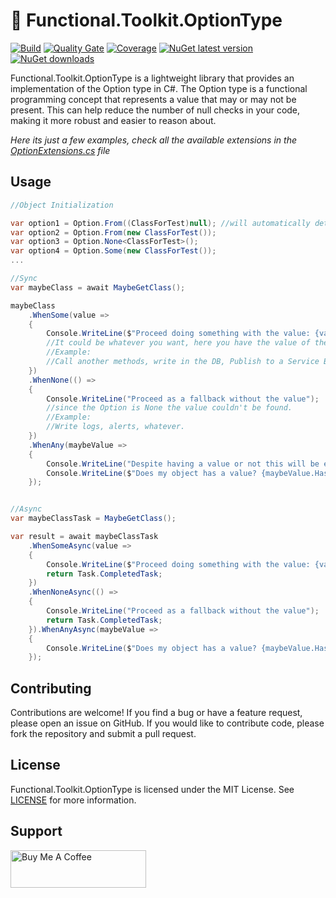 # 🚀 Functional.Toolkit.OptionType

[![Build](https://github.com/ricardotondello/Functional.Toolkit.OptionType/actions/workflows/dotnet.yml/badge.svg?branch=main)](https://github.com/ricardotondello/Functional.Toolkit.OptionType/actions/workflows/dotnet.yml)
[![Quality Gate](https://sonarcloud.io/api/project_badges/measure?project=awesome-ric_functional-toolkit-optiontype&metric=alert_status)](https://sonarcloud.io/dashboard?id=awesome-ric_functional-toolkit-optiontype)
[![Coverage](https://sonarcloud.io/api/project_badges/measure?project=awesome-ric_functional-toolkit-optiontype&metric=coverage)](https://sonarcloud.io/component_measures?id=awesome-ric_functional-toolkit-optiontype&metric=coverage)
[![NuGet latest version](https://badgen.net/nuget/v/Functional.Toolkit.OptionType/latest)](https://nuget.org/packages/Functional.Toolkit.OptionType)
[![NuGet downloads](https://img.shields.io/nuget/dt/Functional.Toolkit.OptionType)](https://www.nuget.org/packages/Functional.Toolkit.OptionType)


Functional.Toolkit.OptionType is a lightweight library that provides an implementation of the Option type in C#.
The Option type is a functional programming concept that represents a value that may or may not be present. 
This can help reduce the number of null checks in your code, making it more robust and easier to reason about.

_Here its just a few examples, check all the available extensions in the [OptionExtensions.cs](https://github.com/ricardotondello/Functional.Toolkit.OptionType/blob/main/src/Functional.Toolkit.OptionType/OptionExtensions.cs) file_

## Usage

```csharp
//Object Initialization

var option1 = Option.From((ClassForTest)null); //will automatically determine if its None or Some based on the generic type
var option2 = Option.From(new ClassForTest());
var option3 = Option.None<ClassForTest>();
var option4 = Option.Some(new ClassForTest());
...

//Sync
var maybeClass = await MaybeGetClass();

maybeClass
    .WhenSome(value =>
    {
        Console.WriteLine($"Proceed doing something with the value: {value.Name}");
        //It could be whatever you want, here you have the value of the type of the Option
        //Example:
        //Call another methods, write in the DB, Publish to a Service Bus, infinity...
    })
    .WhenNone(() =>
    {
        Console.WriteLine("Proceed as a fallback without the value");
        //since the Option is None the value couldn't be found.
        //Example:
        //Write logs, alerts, whatever.
    })
    .WhenAny(maybeValue =>
    {
        Console.WriteLine("Despite having a value or not this will be execute and you can decide what to do.");
        Console.WriteLine($"Does my object has a value? {maybeValue.HasValue}");
    });


//Async
var maybeClassTask = MaybeGetClass();

var result = await maybeClassTask
    .WhenSomeAsync(value => 
    { 
        Console.WriteLine($"Proceed doing something with the value: {value.Name}");
        return Task.CompletedTask;
    })
    .WhenNoneAsync(() =>
    {
        Console.WriteLine("Proceed as a fallback without the value");
        return Task.CompletedTask;
    }).WhenAnyAsync(maybeValue =>
    {
        Console.WriteLine($"Does my object has a value? {maybeValue.HasValue}");
    });
```

## Contributing

Contributions are welcome! If you find a bug or have a feature request, please open an issue on GitHub.
If you would like to contribute code, please fork the repository and submit a pull request.

## License

Functional.Toolkit.OptionType is licensed under the MIT License. 
See [LICENSE](https://github.com/ricardotondello/Functional.Toolkit.OptionType/blob/main/LICENSE) for more information.

## Support

<a href="https://www.buymeacoffee.com/ricardotondello" target="_blank"><img src="https://cdn.buymeacoffee.com/buttons/v2/default-yellow.png" alt="Buy Me A Coffee" style="height: 60px !important;width: 217px !important;" ></a>
